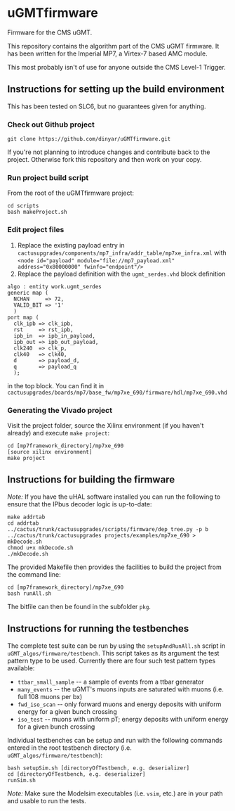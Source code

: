 uGMTfirmware
============

Firmware for the CMS uGMT.

This repository contains the algorithm part of the CMS uGMT firmware. It has been written for the Imperial MP7, a Virtex-7 based AMC module.

This most probably isn't of use for anyone outside the CMS Level-1 Trigger.

## Instructions for setting up the build environment
This has been tested on SLC6, but no guarantees given for anything.

### Check out Github project

```
git clone https://github.com/dinyar/uGMTfirmware.git
```

If you're not planning to introduce changes and contribute back to the project. Otherwise fork this repository and then work on your copy.

### Run project build script
From the root of the uGMTfirmware project:
```
cd scripts
bash makeProject.sh
```
### Edit project files
1. Replace the existing payload entry in `cactusupgrades/components/mp7_infra/addr_table/mp7xe_infra.xml` with `<node id="payload" module="file://mp7_payload.xml" address="0x80000000" fwinfo="endpoint"/>`
2. Replace the payload definition with the `ugmt_serdes.vhd` block definition

  ```
  algo : entity work.ugmt_serdes
  generic map (
    NCHAN     => 72,
    VALID_BIT => '1'
    )
  port map (
    clk_ipb => clk_ipb,
    rst     => rst_ipb,
    ipb_in  => ipb_in_payload,
    ipb_out => ipb_out_payload,
    clk240  => clk_p,
    clk40   => clk40,
    d       => payload_d,
    q       => payload_q
    );
  ```
  in the top block. You can find it in `cactusupgrades/boards/mp7/base_fw/mp7xe_690/firmware/hdl/mp7xe_690.vhd`
  
### Generating the Vivado project
Visit the project folder, source the Xilinx environment (if you haven't already) and execute `make project`:

  ```
  cd [mp7framework_directory]/mp7xe_690
  [source xilinx environment]
  make project
  ```

## Instructions for building the firmware

*Note:* If you have the uHAL software installed you can run the following to ensure that the IPbus decoder logic is up-to-date:
```
make addrtab
cd addrtab
../cactus/trunk/cactusupgrades/scripts/firmware/dep_tree.py -p b ../cactus/trunk/cactusupgrades projects/examples/mp7xe_690 > mkDecode.sh
chmod u+x mkDecode.sh
./mkDecode.sh
```

The provided Makefile then provides the facilities to build the project from the command line:

```
cd [mp7framework_directory]/mp7xe_690
bash runAll.sh
```

The bitfile can then be found in the subfolder `pkg`.

## Instructions for running the testbenches

The complete test suite can be run by using the `setupAndRunAll.sh` script in `uGMT_algos/firmware/testbench`. This script takes as its argument the test pattern type to be used. Currently there are four such test pattern types available:
- `ttbar_small_sample` -- a sample of events from a ttbar generator
- `many_events` -- the uGMT's muons inputs are saturated with muons (i.e. full 108 muons per bx)
- `fwd_iso_scan` -- only forward muons and energy deposits with uniform energy for a given bunch crossing
- `iso_test` -- muons with uniform pT; energy deposits with uniform energy for a given bunch crossing

Individual testbenches can be setup and run with the following commands entered in the root testbench directory (i.e. `uGMT_algos/firmware/testbench`):

```
bash setupSim.sh [directoryOfTestbench, e.g. deserializer]
cd [directoryOfTestbench, e.g. deserializer]
runSim.sh
```

*Note:* Make sure the Modelsim executables (i.e. `vsim`, etc.) are in your path and usable to run the tests.

